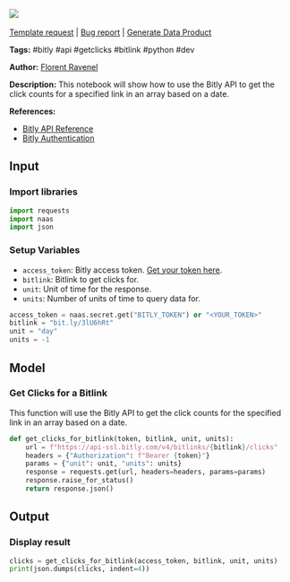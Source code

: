 <a href="https://app.naas.ai/user-redirect/naas/downloader?url=https://raw.githubusercontent.com/jupyter-naas/awesome-notebooks/master/Bitly/Bitly_Get_Clicks_for_a_Bitlink.ipynb" target="_parent"><img src="https://naasai-public.s3.eu-west-3.amazonaws.com/open_in_naas.svg"/></a><br><br><a href="https://github.com/jupyter-naas/awesome-notebooks/issues/new?assignees=&labels=&template=template-request.md&title=Tool+-+Action+of+the+notebook+">Template request</a> | <a href="https://github.com/jupyter-naas/awesome-notebooks/issues/new?assignees=&labels=bug&template=bug_report.md&title=Bitly+-+Get+Clicks+for+a+Bitlink:+Error+short+description">Bug report</a> | <a href="https://app.naas.ai/user-redirect/naas/downloader?url=https://raw.githubusercontent.com/jupyter-naas/awesome-notebooks/master/Naas/Naas_Start_data_product.ipynb" target="_parent">Generate Data Product</a>

**Tags:** #bitly #api #getclicks #bitlink #python #dev

**Author:** [Florent Ravenel](https://www.linkedin.com/in/florent-ravenel/)

**Description:** This notebook will show how to use the Bitly API to get the click counts for a specified link in an array based on a date.

**References:**
- [Bitly API Reference](https://dev.bitly.com/api-reference/#getClicksForBitlink)
- [Bitly Authentication](https://dev.bitly.com/authentication.html)

## Input

### Import libraries


```python
import requests
import naas
import json
```

### Setup Variables
- `access_token`: Bitly access token. [Get your token here](https://dev.bitly.com/authentication.html).
- `bitlink`: Bitlink to get clicks for.
- `unit`: Unit of time for the response.
- `units`: Number of units of time to query data for.


```python
access_token = naas.secret.get("BITLY_TOKEN") or "<YOUR_TOKEN>"
bitlink = "bit.ly/3lU6hRt"
unit = "day"
units = -1
```

## Model

### Get Clicks for a Bitlink

This function will use the Bitly API to get the click counts for the specified link in an array based on a date.


```python
def get_clicks_for_bitlink(token, bitlink, unit, units):
    url = f"https://api-ssl.bitly.com/v4/bitlinks/{bitlink}/clicks"
    headers = {"Authorization": f"Bearer {token}"}
    params = {"unit": unit, "units": units}
    response = requests.get(url, headers=headers, params=params)
    response.raise_for_status()
    return response.json()
```

## Output

### Display result


```python
clicks = get_clicks_for_bitlink(access_token, bitlink, unit, units)
print(json.dumps(clicks, indent=4))
```

 
